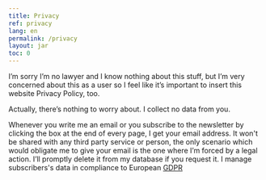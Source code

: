 ```yaml
---
title: Privacy
ref: privacy
lang: en
permalink: /privacy
layout: jar
toc: 0
---
```

I’m sorry I’m no lawyer and I know nothing about this stuff, but I’m very concerned about this as a user so I feel like it’s important to insert this website Privacy Policy, too.

Actually, there’s nothing to worry about. I collect no data from you.

Whenever you write me an email or you subscribe to the newsletter by clicking the box at the end of every page, I get your email address. It won't be shared with any third party service or person, the only scenario which would obligate me to give your email is the one where I’m forced by a legal action. I’ll promptly delete it from my database if you request it. I manage subscribers's data in compliance to European [GDPR]()
